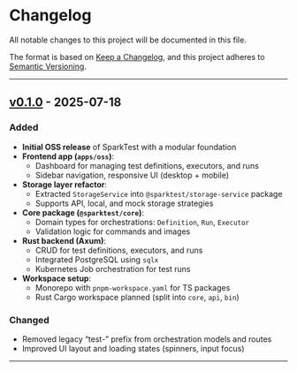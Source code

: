 # Changelog

All notable changes to this project will be documented in this file.

The format is based on [Keep a Changelog](https://keepachangelog.com/en/1.0.0/),
and this project adheres to [Semantic Versioning](https://semver.org/).

---

## [v0.1.0] - 2025-07-18

### Added

- **Initial OSS release** of SparkTest with a modular foundation
- **Frontend app (`apps/oss`)**:
  - Dashboard for managing test definitions, executors, and runs
  - Sidebar navigation, responsive UI (desktop + mobile)
- **Storage layer refactor**:
  - Extracted `StorageService` into `@sparktest/storage-service` package
  - Supports API, local, and mock storage strategies
- **Core package (`@sparktest/core`)**:
  - Domain types for orchestrations: `Definition`, `Run`, `Executor`
  - Validation logic for commands and images
- **Rust backend (Axum)**:
  - CRUD for test definitions, executors, and runs
  - Integrated PostgreSQL using `sqlx`
  - Kubernetes Job orchestration for test runs
- **Workspace setup**:
  - Monorepo with `pnpm-workspace.yaml` for TS packages
  - Rust Cargo workspace planned (split into `core`, `api`, `bin`)

### Changed

- Removed legacy “test-” prefix from orchestration models and routes
- Improved UI layout and loading states (spinners, input focus)

---

[Unreleased]: https://github.com/kevintatou/sparktest/compare/v0.1.0...HEAD
[v0.1.0]: https://github.com/kevintatou/sparktest/releases/tag/v0.1.0
